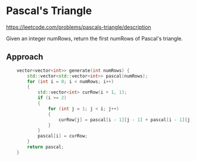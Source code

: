 # Pascal's Triangle

https://leetcode.com/problems/pascals-triangle/description

Given an integer numRows, return the first numRows of Pascal's triangle.


## Approach

``` C++
    vector<vector<int>> generate(int numRows) {
        std::vector<std::vector<int>> pascal(numRows);
        for (int i = 0; i < numRows; i++)
        {
            std::vector<int> curRow(i + 1, 1);
            if (i >= 2)
            {
                for (int j = 1; j < i; j++)
                {
                    curRow[j] = pascal[i - 1][j - 1] + pascal[i - 1][j];
                }
            }
            pascal[i] = curRow;
        }
        return pascal;
    }
```